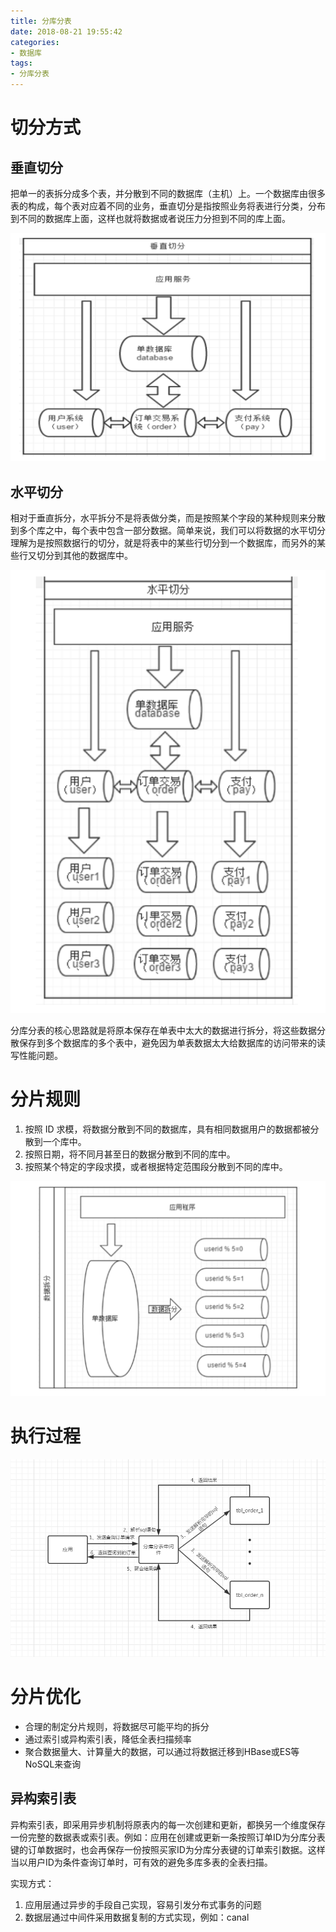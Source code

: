 ```yaml
---
title: 分库分表
date: 2018-08-21 19:55:42
categories:
- 数据库
tags:
- 分库分表
---
```


# 切分方式

## 垂直切分

把单一的表拆分成多个表，并分散到不同的数据库（主机）上。一个数据库由很多表的构成，每个表对应着不同的业务，垂直切分是指按照业务将表进行分类，分布到不同的数据库上面，这样也就将数据或者说压力分担到不同的库上面。

![img](分库分表\垂直拆分.png) 

## 水平切分

相对于垂直拆分，水平拆分不是将表做分类，而是按照某个字段的某种规则来分散到多个库之中，每个表中包含一部分数据。简单来说，我们可以将数据的水平切分理解为是按照数据行的切分，就是将表中的某些行切分到一个数据库，而另外的某些行又切分到其他的数据库中。

![img](分库分表\水平拆分.png) 

分库分表的核心思路就是将原本保存在单表中太大的数据进行拆分，将这些数据分散保存到多个数据库的多个表中，避免因为单表数据太大给数据库的访问带来的读写性能问题。

# 分片规则

1. 按照 ID 求模，将数据分散到不同的数据库，具有相同数据用户的数据都被分散到一个库中。 
2. 按照日期，将不同月甚至日的数据分散到不同的库中。 
3. 按照某个特定的字段求摸，或者根据特定范围段分散到不同的库中。 

![img](分库分表\分片.png) 

# 执行过程

![img](分库分表\sql中间件.png) 

# 分片优化

- 合理的制定分片规则，将数据尽可能平均的拆分
- 通过索引或异构索引表，降低全表扫描频率
- 聚合数据量大、计算量大的数据，可以通过将数据迁移到HBase或ES等NoSQL来查询

## 异构索引表

异构索引表，即采用异步机制将原表内的每一次创建和更新，都换另一个维度保存一份完整的数据表或索引表。例如：应用在创建或更新一条按照订单ID为分库分表键的订单数据时，也会再保存一份按照买家ID为分库分表键的订单索引数据。这样当以用户ID为条件查询订单时，可有效的避免多库多表的全表扫描。

实现方式：

1. 应用层通过异步的手段自己实现，容易引发分布式事务的问题
2. 数据层通过中间件采用数据复制的方式实现，例如：canal